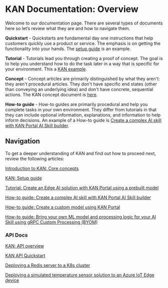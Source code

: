 # KAN Documentation: Overview

Welcome to our documentation page. There are several types of documents here so let’s review what they are and how to navigate them.

**Quickstart** - Quickstarts are fundamental day one instructions that help customers quickly use a product or service. The emphasis is on getting the functionality into your hands. The [setup guide](setup-guide.md) is an example.

**Tutorial** - Tutorials lead you through creating a proof of concept. The goal is to help you understand how to do the task later in a way that is specific for your environment. This a [KAN example](Tutorial-Create-an-Edge-AI-solution-with-KubeAI-Application-Nucleus-for-edge-Portal.md).

**Concept** - Concept articles are primarily distinguished by what they aren't: they aren't procedural articles. They don't have specific end states (other than conveying an underlying idea) and don't have concrete, sequential actions. The KAN concept document is [here](concepts-kan.md).

**How-to guide** - How-to guides are primarily procedural and help you complete tasks in your own environment. They differ from tutorials in that they can include optional information, explanations, and information to help inform decisions. An example of a How-to guide is [Create a complex AI skill with KAN Portal AI Skill builder](Create-a-complex-AI-skill.md).

## Navigation

To get a deeper understanding of KAN and find out how to proceed next, review the following articles: 

[Introduction to KAN: Core concepts](concepts-kan.md)

[KAN: Setup guide](setup-guide.md)

[Tutorial: Create an Edge AI solution with KAN Portal using a prebuilt model](./Tutorial-Create-an-Edge-AI-solution-with-KubeAI-Application-Nucleus-for-edge-Portal.md)

[How-to guide: Create a complex AI skill with KAN Portal AI Skill builder](Create-a-complex-AI-skill.md)

[How-to guide: Create a custom model using KAN Portal](Create-a-custom-model.md)

[How-to guide: Bring your own ML model and processing logic for your AI Skill using gRPC Custom Processing (BYOM)](/docs/tutorial/How-to-BYOM.md)


### API Docs

[KAN: API overview](../api/README.md)

[KAN API Quickstart](../api/quick_start/quick_start.md)

[Deploying a Redis server to a K8s cluster](../api/quick_start/deploy_redis_k8s.md)
  
[Deploying a simulated temperature sensor solution to an Azure IoT Edge device](../api/quick_start/deploy_solution_to_azure_iot_edge.md)